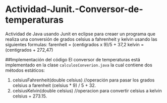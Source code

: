 # Actividad-Junit.-Conversor-de-temperaturas
Actividad de Java usando Junit en eclipse para creaer un programa que realiza una conversión de grados celsius a fahrenheit y kelvin usando las siguientes formulas:
farenheit = (centigrados x 9)/5 + 37,2
kelvin = (centigrados + 272,47)

##Implementación del código
El conversor de temperaturas está implementado en la clase `calculosConverion.java` la cual contiene dos métodos estáticos:

1. celsiusFahrenheit(double celsius) //operación para pasar los grados celsius a farenheit (celsius * 9) / 5 + 32.
2. celsiusKelvin(double celsius) //operacion para convertir celsius a kelvin celsius + 273.15.
